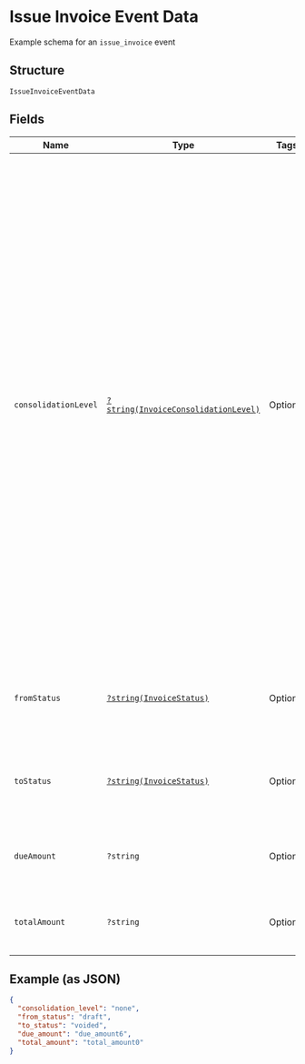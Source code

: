
# Issue Invoice Event Data

Example schema for an `issue_invoice` event

## Structure

`IssueInvoiceEventData`

## Fields

| Name | Type | Tags | Description | Getter | Setter |
|  --- | --- | --- | --- | --- | --- |
| `consolidationLevel` | [`?string(InvoiceConsolidationLevel)`](../../doc/models/invoice-consolidation-level.md) | Optional | Consolidation level of the invoice, which is applicable to invoice consolidation.  It will hold one of the following values:<br><br>* "none": A normal invoice with no consolidation.<br>* "child": An invoice segment which has been combined into a consolidated invoice.<br>* "parent": A consolidated invoice, whose contents are composed of invoice segments.<br><br>"Parent" invoices do not have lines of their own, but they have subtotals and totals which aggregate the member invoice segments.<br><br>See also the [invoice consolidation documentation](https://chargify.zendesk.com/hc/en-us/articles/4407746391835). | getConsolidationLevel(): ?string | setConsolidationLevel(?string consolidationLevel): void |
| `fromStatus` | [`?string(InvoiceStatus)`](../../doc/models/invoice-status.md) | Optional | The status of the invoice before event occurence. See [Invoice Statuses](https://chargify.zendesk.com/hc/en-us/articles/4407737494171#line-item-breakdowns) for more. | getFromStatus(): ?string | setFromStatus(?string fromStatus): void |
| `toStatus` | [`?string(InvoiceStatus)`](../../doc/models/invoice-status.md) | Optional | The status of the invoice after event occurence. See [Invoice Statuses](https://chargify.zendesk.com/hc/en-us/articles/4407737494171#line-item-breakdowns) for more. | getToStatus(): ?string | setToStatus(?string toStatus): void |
| `dueAmount` | `?string` | Optional | Amount due on the invoice, which is `total_amount - credit_amount - paid_amount`. | getDueAmount(): ?string | setDueAmount(?string dueAmount): void |
| `totalAmount` | `?string` | Optional | The invoice total, which is `subtotal_amount - discount_amount + tax_amount`.' | getTotalAmount(): ?string | setTotalAmount(?string totalAmount): void |

## Example (as JSON)

```json
{
  "consolidation_level": "none",
  "from_status": "draft",
  "to_status": "voided",
  "due_amount": "due_amount6",
  "total_amount": "total_amount0"
}
```

